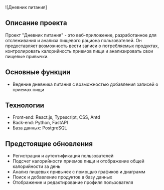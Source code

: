 ![Дневник питания]

## Описание проекта

Проект "Дневник питания" - это веб-приложение, разработанное для отслеживания и анализа пищевого рациона пользователей. Он предоставляет возможность вести записи о потребляемых продуктах, контролировать калорийность приемов пищи и анализировать свои пищевые привычки.

## Основные функции

- Ведение дневника питания с возможностью добавления записей о приемах пищи

## Технологии

- Front-end: React.js, Typescript, CSS, Antd
- Back-end: Python, FastAPI
- База данных: PostgreSQL

## Предстоящие обновления

- Регистрация и аутентификация пользователей
- Подсчет калорийности приемов пищи и отображение общей калорийности за день
- Анализ пищевых привычек с помощью графиков и диаграмм
- Поиск и добавление продуктов в базу данных
- Отображение и редактирование профиля пользователя